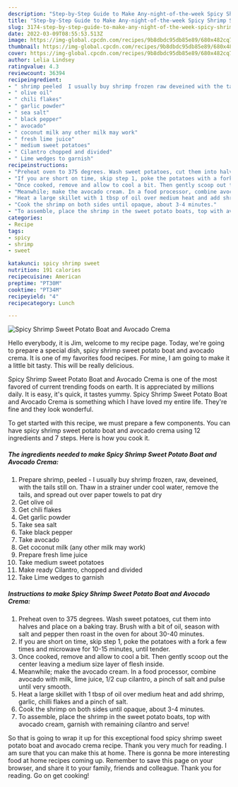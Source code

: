 ```yaml
---
description: "Step-by-Step Guide to Make Any-night-of-the-week Spicy Shrimp Sweet Potato Boat and Avocado Crema"
title: "Step-by-Step Guide to Make Any-night-of-the-week Spicy Shrimp Sweet Potato Boat and Avocado Crema"
slug: 3174-step-by-step-guide-to-make-any-night-of-the-week-spicy-shrimp-sweet-potato-boat-and-avocado-crema
date: 2022-03-09T08:55:53.513Z
image: https://img-global.cpcdn.com/recipes/9b8dbdc95db85e89/680x482cq70/spicy-shrimp-sweet-potato-boat-and-avocado-crema-recipe-main-photo.jpg
thumbnail: https://img-global.cpcdn.com/recipes/9b8dbdc95db85e89/680x482cq70/spicy-shrimp-sweet-potato-boat-and-avocado-crema-recipe-main-photo.jpg
cover: https://img-global.cpcdn.com/recipes/9b8dbdc95db85e89/680x482cq70/spicy-shrimp-sweet-potato-boat-and-avocado-crema-recipe-main-photo.jpg
author: Lelia Lindsey
ratingvalue: 4.3
reviewcount: 36394
recipeingredient:
- " shrimp peeled  I usually buy shrimp frozen raw deveined with the tails still on Thaw in a strainer under cool water remove the tails and spread out over paper towels to pat dry"
- " olive oil"
- " chili flakes"
- " garlic powder"
- " sea salt"
- " black pepper"
- " avocado"
- " coconut milk any other milk may work"
- " fresh lime juice"
- " medium sweet potatoes"
- " Cilantro chopped and divided"
- " Lime wedges to garnish"
recipeinstructions:
- "Preheat oven to 375 degrees. Wash sweet potatoes, cut them into halves and place on a baking tray. Brush with a bit of oil, season with salt and pepper then roast in the oven for about 30-40 minutes."
- "If you are short on time, skip step 1, poke the potatoes with a fork a few times and microwave for 10-15 minutes, until tender."
- "Once cooked, remove and allow to cool a bit. Then gently scoop out the center leaving a medium size layer of flesh inside."
- "Meanwhile; make the avocado cream. In a food processor, combine avocado with milk, lime juice, 1/2 cup cilantro, a pinch of salt and pulse until very smooth."
- "Heat a large skillet with 1 tbsp of oil over medium heat and add shrimp, garlic, chilli flakes and a pinch of salt."
- "Cook the shrimp on both sides until opaque, about 3-4 minutes."
- "To assemble, place the shrimp in the sweet potato boats, top with avocado cream, garnish with remaining cilantro and serve!"
categories:
- Recipe
tags:
- spicy
- shrimp
- sweet

katakunci: spicy shrimp sweet 
nutrition: 191 calories
recipecuisine: American
preptime: "PT30M"
cooktime: "PT34M"
recipeyield: "4"
recipecategory: Lunch

---
```



![Spicy Shrimp Sweet Potato Boat and Avocado Crema](https://img-global.cpcdn.com/recipes/9b8dbdc95db85e89/680x482cq70/spicy-shrimp-sweet-potato-boat-and-avocado-crema-recipe-main-photo.jpg)

Hello everybody, it is Jim, welcome to my recipe page. Today, we're going to prepare a special dish, spicy shrimp sweet potato boat and avocado crema. It is one of my favorites food recipes. For mine, I am going to make it a little bit tasty. This will be really delicious.

Spicy Shrimp Sweet Potato Boat and Avocado Crema is one of the most favored of current trending foods on earth. It is appreciated by millions daily. It is easy, it's quick, it tastes yummy. Spicy Shrimp Sweet Potato Boat and Avocado Crema is something which I have loved my entire life. They're fine and they look wonderful.




To get started with this recipe, we must prepare a few components. You can have spicy shrimp sweet potato boat and avocado crema using 12 ingredients and 7 steps. Here is how you cook it.

<!--inarticleads1-->

##### The ingredients needed to make Spicy Shrimp Sweet Potato Boat and Avocado Crema:

1. Prepare  shrimp, peeled - I usually buy shrimp frozen, raw, deveined, with the tails still on. Thaw in a strainer under cool water, remove the tails, and spread out over paper towels to pat dry
1. Get  olive oil
1. Get  chili flakes
1. Get  garlic powder
1. Take  sea salt
1. Take  black pepper
1. Take  avocado
1. Get  coconut milk (any other milk may work)
1. Prepare  fresh lime juice
1. Take  medium sweet potatoes
1. Make ready  Cilantro, chopped and divided
1. Take  Lime wedges to garnish




<!--inarticleads2-->

##### Instructions to make Spicy Shrimp Sweet Potato Boat and Avocado Crema:

1. Preheat oven to 375 degrees. Wash sweet potatoes, cut them into halves and place on a baking tray. Brush with a bit of oil, season with salt and pepper then roast in the oven for about 30-40 minutes.
1. If you are short on time, skip step 1, poke the potatoes with a fork a few times and microwave for 10-15 minutes, until tender.
1. Once cooked, remove and allow to cool a bit. Then gently scoop out the center leaving a medium size layer of flesh inside.
1. Meanwhile; make the avocado cream. In a food processor, combine avocado with milk, lime juice, 1/2 cup cilantro, a pinch of salt and pulse until very smooth.
1. Heat a large skillet with 1 tbsp of oil over medium heat and add shrimp, garlic, chilli flakes and a pinch of salt.
1. Cook the shrimp on both sides until opaque, about 3-4 minutes.
1. To assemble, place the shrimp in the sweet potato boats, top with avocado cream, garnish with remaining cilantro and serve!




So that is going to wrap it up for this exceptional food spicy shrimp sweet potato boat and avocado crema recipe. Thank you very much for reading. I am sure that you can make this at home. There is gonna be more interesting food at home recipes coming up. Remember to save this page on your browser, and share it to your family, friends and colleague. Thank you for reading. Go on get cooking!
